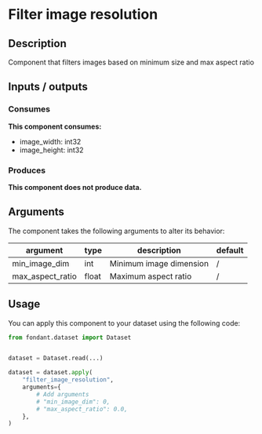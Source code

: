 # Filter image resolution

<a id="filter_image_resolution#description"></a>
## Description
Component that filters images based on minimum size and max aspect ratio

<a id="filter_image_resolution#inputs_outputs"></a>
## Inputs / outputs 

<a id="filter_image_resolution#consumes"></a>
### Consumes 
**This component consumes:**

- image_width: int32
- image_height: int32




<a id="filter_image_resolution#produces"></a>  
### Produces 


**This component does not produce data.**

<a id="filter_image_resolution#arguments"></a>
## Arguments

The component takes the following arguments to alter its behavior:

| argument | type | description | default |
| -------- | ---- | ----------- | ------- |
| min_image_dim | int | Minimum image dimension | / |
| max_aspect_ratio | float | Maximum aspect ratio | / |

<a id="filter_image_resolution#usage"></a>
## Usage 

You can apply this component to your dataset using the following code:

```python
from fondant.dataset import Dataset


dataset = Dataset.read(...)

dataset = dataset.apply(
    "filter_image_resolution",
    arguments={
        # Add arguments
        # "min_image_dim": 0,
        # "max_aspect_ratio": 0.0,
    },
)
```

